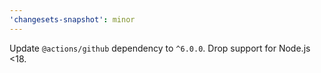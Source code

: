```yaml
---
'changesets-snapshot': minor
---
```


Update `@actions/github` dependency to `^6.0.0`. Drop support for Node.js <18.
